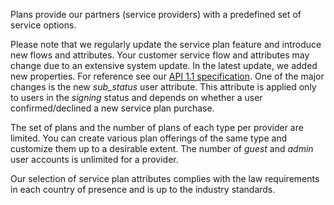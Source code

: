 Plans provide our partners (service providers) with a predefined set of service options. 

Please note that we regularly update the service plan feature and introduce new flows and attributes. Your customer service flow and attributes may change due to an extensive system update. In the latest update, we added new properties. For reference see our [API 1.1 specification](https://github.com/AnnaM0505/scalable_test/blob/main/task2_openapispec).
One of the major changes is the new *sub_status* user attribute.  This attribute is applied only to users in the *signing* status and depends on whether a user confirmed/declined a new service plan purchase.

The set of plans and the number of plans of each type per provider are limited. You can create various plan offerings of the same type and customize them up to a desirable extent. 
The number of *guest* and *admin* user accounts is unlimited for a provider.

 Our selection of service plan attributes complies with the law requirements in each country of presence and is up to the industry standards.
